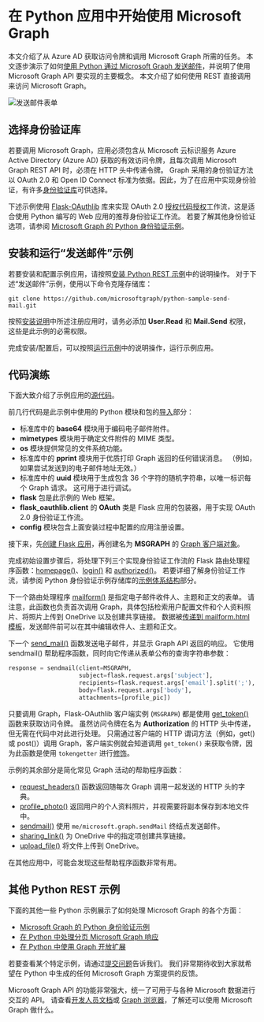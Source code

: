 # <a name="get-started-with-microsoft-graph-in-a-python-app"></a>在 Python 应用中开始使用 Microsoft Graph 

本文介绍了从 Azure AD 获取访问令牌和调用 Microsoft Graph 所需的任务。 本文逐步演示了如何[使用 Python 通过 Microsoft Graph 发送邮件](https://github.com/microsoftgraph/python-sample-send-mail)，并说明了使用 Microsoft Graph API 要实现的主要概念。 本文介绍了如何使用 REST 直接调用来访问 Microsoft Graph。

![发送邮件表单](https://raw.githubusercontent.com/microsoftgraph/python-sample-send-mail/master/static/images/sendmail.png)

## <a name="choosing-an-authentication-library"></a>选择身份验证库

若要调用 Microsoft Graph，应用必须包含从 Microsoft 云标识服务 Azure Active Directory (Azure AD) 获取的有效访问令牌，且每次调用 Microsoft Graph REST API 时，必须在 HTTP 头中传递令牌。 Graph 采用的身份验证方法以 OAuth 2.0 和 Open ID Connect 标准为依据。因此，为了在应用中实现身份验证，有许多[身份验证库](https://docs.microsoft.com/zh-CN/azure/active-directory/develop/active-directory-v2-libraries)可供选择。

下述示例使用 [Flask-OAuthlib](https://flask-oauthlib.readthedocs.io/en/latest/) 库来实现 OAuth 2.0 [授权代码授权](https://tools.ietf.org/html/rfc6749#section-4.1)工作流，这是适合使用 Python 编写的 Web 应用的推荐身份验证工作流。 若要了解其他身份验证选项，请参阅 [Microsoft Graph 的 Python 身份验证示例](https://github.com/microsoftgraph/python-sample-auth)。

## <a name="installing-and-running-the-send-mail-sample"></a>安装和运行“发送邮件”示例

若要安装和配置示例应用，请按照[安装 Python REST 示例](https://github.com/microsoftgraph/python-sample-auth/blob/master/installation.md)中的说明操作。 对于下述“发送邮件”示例，使用以下命令克隆存储库：

```git clone https://github.com/microsoftgraph/python-sample-send-mail.git```

按照[安装说明](https://github.com/microsoftgraph/python-sample-auth/blob/master/installation.md)中所述注册应用时，请务必添加 **User.Read** 和 **Mail.Send** 权限，这些是此示例的必需权限。

完成安装/配置后，可以按照[运行示例](https://github.com/microsoftgraph/python-sample-send-mail#running-the-sample)中的说明操作，运行示例应用。

## <a name="code-walkthrough"></a>代码演练

下面大致介绍了示例应用的[源代码](https://github.com/microsoftgraph/python-sample-send-mail/blob/master/sample.py)。

前几行代码是此示例中使用的 Python 模块和包的[导入](https://github.com/microsoftgraph/python-sample-send-mail/blob/master/sample.py#L4-L32)部分：

* 标准库中的 **base64** 模块用于编码电子邮件附件。
* **mimetypes** 模块用于确定文件附件的 MIME 类型。
* **os** 模块提供常见的文件系统功能。
* 标准库中的 **pprint** 模块用于优质打印 Graph 返回的任何错误消息。 （例如，如果尝试发送到的电子邮件地址无效。）
* 标准库中的 **uuid** 模块用于生成包含 36 个字符的随机字符串，以唯一标识每个 Graph 请求。 这可用于进行调试。
* **flask** 包是此示例的 Web 框架。
* **flask_oauthlib.client** 的 **OAuth** 类是 Flask 应用的包装器，用于实现 OAuth 2.0 身份验证工作流。
* **config** 模块包含上面安装过程中配置的应用注册设置。

接下来，先[创建 Flask 应用](https://github.com/microsoftgraph/python-sample-send-mail/blob/master/sample.py#L15-L17)，再创建名为 **MSGRAPH** 的 [Graph 客户端对象](https://github.com/microsoftgraph/python-sample-send-mail/blob/master/sample.py#L19-L28)。

完成初始设置步骤后，将处理下列三个实现身份验证工作流的 Flask 路由处理程序函数：[homepage()](https://github.com/microsoftgraph/python-sample-send-mail/blob/master/sample.py#L30-L33)、[login()](https://github.com/microsoftgraph/python-sample-send-mail/blob/master/sample.py#L35-L39) 和 [authorized()](https://github.com/microsoftgraph/python-sample-send-mail/blob/master/sample.py#L41-L48)。 若要详细了解身份验证工作流，请参阅 Python 身份验证示例存储库的[示例体系结构](https://github.com/microsoftgraph/python-sample-auth#sample-architecture)部分。

下一个路由处理程序 [mailform()](https://github.com/microsoftgraph/python-sample-send-mail/blob/master/sample.py#L50-L83) 是指定电子邮件收件人、主题和正文的表单。 请注意，此函数也负责首次调用 Graph，具体包括检索用户配置文件和个人资料照片、将照片上传到 OneDrive 以及创建共享链接。 数据被[传递到 mailform.html 模板](https://github.com/microsoftgraph/python-sample-send-mail/blob/master/sample.py#L77-L83)，发送邮件前可以在其中编辑收件人、主题和正文。 

下一个 [send_mail()](https://github.com/microsoftgraph/python-sample-send-mail/blob/master/sample.py#L85-L107) 函数发送电子邮件，并显示 Graph API 返回的响应。 它使用 sendmail() 帮助程序函数，同时向它传递从表单公布的查询字符串参数：

```python
response = sendmail(client=MSGRAPH,
                    subject=flask.request.args['subject'],
                    recipients=flask.request.args['email'].split(';'),
                    body=flask.request.args['body'],
                    attachments=[profile_pic])
```

只要调用 Graph，Flask-OAuthlib 客户端实例 (```MSGRAPH```) 都是使用 [get_token()](https://github.com/microsoftgraph/python-sample-send-mail/blob/master/sample.py#L109-L123) 函数来获取访问令牌。 虽然访问令牌在名为 **Authorization** 的 HTTP 头中传递，但无需在代码中对此进行处理。 只需通过客户端的 HTTP 谓词方法（例如，get() 或 post()）调用 Graph，客户端实例就会知道调用 ```get_token()``` 来获取令牌，因为此函数是使用 ```tokengetter``` 进行[修饰](https://github.com/microsoftgraph/python-sample-send-mail/blob/master/sample.py#L109-L109)。

示例的其余部分是简化常见 Graph 活动的帮助程序函数：

* [request_headers()](https://github.com/microsoftgraph/python-sample-send-mail/blob/master/sample.py#L114-L123) 函数返回随每次 Graph 调用一起发送的 HTTP 头的字典。
* [profile_photo()](https://github.com/microsoftgraph/python-sample-send-mail/blob/master/sample.py#L125-L154) 返回用户的个人资料照片，并视需要将副本保存到本地文件中。
* [sendmail()](https://github.com/microsoftgraph/python-sample-send-mail/blob/master/sample.py#L156-L202) 使用 ```me/microsoft.graph.sendMail``` 终结点发送邮件。
* [sharing_link()](https://github.com/microsoftgraph/python-sample-send-mail/blob/master/sample.py#L204-L221) 为 OneDrive 中的指定项创建共享链接。
* [upload_file()](https://github.com/microsoftgraph/python-sample-send-mail/blob/master/sample.py#L223-L255) 将文件上传到 OneDrive。

在其他应用中，可能会发现这些帮助程序函数非常有用。

## <a name="other-python-rest-samples"></a>其他 Python REST 示例

下面的其他一些 Python 示例展示了如何处理 Microsoft Graph 的各个方面：

* [Microsoft Graph 的 Python 身份验证示例](https://github.com/microsoftgraph/python-sample-auth)
* [在 Python 中处理分页 Microsoft Graph 响应](https://github.com/microsoftgraph/python-sample-pagination)
* [在 Python 中使用 Graph 开放扩展](https://github.com/microsoftgraph/python-sample-open-extensions)

若要查看某个特定示例，请通过[提交问题](https://github.com/microsoftgraph/python-sample-auth/issues)告诉我们。 我们非常期待收到大家就希望在 Python 中生成的任何 Microsoft Graph 方案提供的反馈。

Microsoft Graph API 的功能非常强大，统一了可用于与各种 Microsoft 数据进行交互的 API。 请查看[开发人员文档](https://developer.microsoft.com/zh-CN/graph/docs/concepts/overview)或 [Graph 浏览器](https://developer.microsoft.com/zh-CN/graph/graph-explorer)，了解还可以使用 Microsoft Graph 做什么。
